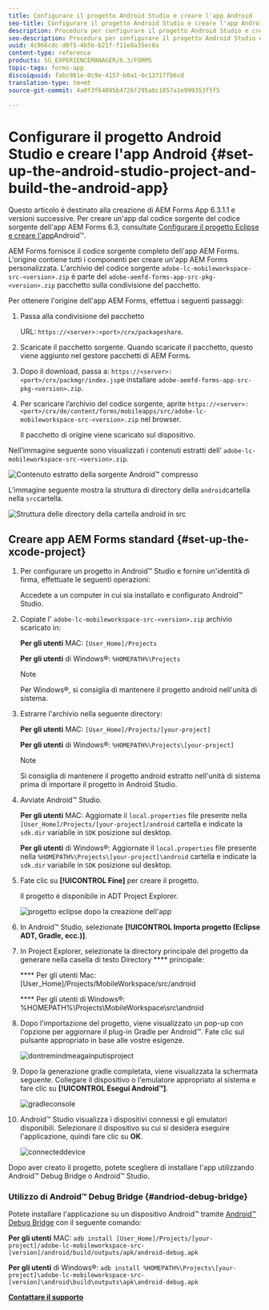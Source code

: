 ```yaml
---
title: Configurare il progetto Android Studio e creare l'app Android
seo-title: Configurare il progetto Android Studio e creare l'app Android
description: Procedura per configurare il progetto Android Studio e creare il programma di installazione per l'app AEM Forms
seo-description: Procedura per configurare il progetto Android Studio e creare il programma di installazione per l'app AEM Forms
uuid: 4c966cdc-d0f5-4b5b-b21f-f11e8a35ec8a
content-type: reference
products: SG_EXPERIENCEMANAGER/6.3/FORMS
topic-tags: forms-app
discoiquuid: fabc981e-0c9e-4157-b0a1-0c13717fb6cd
translation-type: tm+mt
source-git-commit: 4a0f3f64095b4726f295a0c1857a1e999353f5f5

---
```



# Configurare il progetto Android Studio e creare l&#39;app Android {#set-up-the-android-studio-project-and-build-the-android-app}

Questo articolo è destinato alla creazione di AEM Forms App 6.3.1.1 e versioni successive. Per creare un&#39;app dal codice sorgente del codice sorgente dell&#39;app AEM Forms 6.3, consultate [Configurare il progetto Eclipse e creare l&#39;app](/help/forms/using/setup-eclipse-project-build-installer.md)Android™.

AEM Forms fornisce il codice sorgente completo dell&#39;app AEM Forms. L&#39;origine contiene tutti i componenti per creare un&#39;app AEM Forms personalizzata. L&#39;archivio del codice sorgente `adobe-lc-mobileworkspace-src-<version>.zip` è parte del `adobe-aemfd-forms-app-src-pkg-<version>.zip` pacchetto sulla condivisione del pacchetto.

Per ottenere l&#39;origine dell&#39;app AEM Forms, effettua i seguenti passaggi:

1. Passa alla condivisione del pacchetto

   URL: `https://<server>:<port>/crx/packageshare`.

1. Scaricate il pacchetto sorgente. Quando scaricate il pacchetto, questo viene aggiunto nel gestore pacchetti di AEM Forms.
1. Dopo il download, passa a: `https://<server>:<port>/crx/packmgr/index.jsp`e installare `adobe-aemfd-forms-app-src-pkg-<version>.zip`.

1. Per scaricare l’archivio del codice sorgente, aprite `https://<server>:<port>/crx/de/content/forms/mobileapps/src/adobe-lc-mobileworkspace-src-<version>.zip` nel browser.

   Il pacchetto di origine viene scaricato sul dispositivo.

Nell’immagine seguente sono visualizzati i contenuti estratti dell’ `adobe-lc-mobileworkspace-src-<version>.zip`.

![Contenuto estratto della sorgente Android™ compresso](assets/mws-content-1.png)

L’immagine seguente mostra la struttura di directory della `android`cartella nella `src`cartella.

![Struttura delle directory della cartella android in src](assets/android-folder.png)

## Creare app AEM Forms standard {#set-up-the-xcode-project}

1. Per configurare un progetto in Android™ Studio e fornire un&#39;identità di firma, effettuate le seguenti operazioni:

   Accedete a un computer in cui sia installato e configurato Android™ Studio.

1. Copiate l&#39; `adobe-lc-mobileworkspace-src-<version>.zip` archivio scaricato in:

   **Per gli utenti** MAC: `[User_Home]/Projects`

   **Per gli utenti** di Windows®: `%HOMEPATH%\Projects`

   >[!NOTE]
   >
   >Per Windows®, si consiglia di mantenere il progetto android nell&#39;unità di sistema.

1. Estrarre l&#39;archivio nella seguente directory:

   **Per gli utenti** MAC: `[User_Home]/Projects/[your-project]`

   **Per gli utenti** di Windows®: `%HOMEPATH%\Projects\[your-project]`

   >[!NOTE]
   >
   >Si consiglia di mantenere il progetto android estratto nell&#39;unità di sistema prima di importare il progetto in Android Studio.

1. Avviate Android™ Studio.

   **Per gli utenti** MAC: Aggiornate il `local.properties` file presente nella `[User_Home]/Projects/[your-project]/android` cartella e indicate la `sdk.dir` variabile in `SDK` posizione sul desktop.

   **Per gli utenti** di Windows®: Aggiornate il `local.properties` file presente nella `%HOMEPATH%\Projects\[your-project]\android` cartella e indicate la `sdk.dir` variabile in `SDK` posizione sul desktop.

1. Fate clic su **[!UICONTROL Fine]** per creare il progetto.

   Il progetto è disponibile in ADT Project Explorer.

   ![progetto eclipse dopo la creazione dell&#39;app](assets/eclipsebuildmws.png)

1. In Android™ Studio, selezionate **[!UICONTROL Importa progetto (Eclipse ADT, Gradle, ecc.)]**.
1. In Project Explorer, selezionate la directory principale del progetto da generare nella casella di testo Directory **** principale:

   **** Per gli utenti Mac: [User_Home]/Projects/MobileWorkspace/src/android

   **** Per gli utenti di Windows®: %HOMEPATH%\Projects\MobileWorkspace\src\android

1. Dopo l&#39;importazione del progetto, viene visualizzato un pop-up con l&#39;opzione per aggiornare il plug-in Gradle per Android™. Fate clic sul pulsante appropriato in base alle vostre esigenze.

   ![dontremindmeagainputisproject](assets/dontremindmeagainforthisproject.png)

1. Dopo la generazione gradle completata, viene visualizzata la schermata seguente. Collegare il dispositivo o l&#39;emulatore appropriato al sistema e fare clic su **[!UICONTROL Esegui Android™]**.

   ![gradleconsole](assets/gradleconsole.png)

1. Android™ Studio visualizza i dispositivi connessi e gli emulatori disponibili. Selezionare il dispositivo su cui si desidera eseguire l&#39;applicazione, quindi fare clic su **OK**.

   ![connecteddevice](assets/connecteddevice.png)

Dopo aver creato il progetto, potete scegliere di installare l&#39;app utilizzando Android™ Debug Bridge o Android™ Studio.

### Utilizzo di Android™ Debug Bridge {#andriod-debug-bridge}

Potete installare l&#39;applicazione su un dispositivo Android™ tramite [Android™ Debug Bridge](https://developer.android.com/tools/help/adb.html) con il seguente comando:

**Per gli utenti** MAC: `adb install [User_Home]/Projects/[your-project]/adobe-lc-mobileworkspace-src-[version]/android/build/outputs/apk/android-debug.apk`

**Per gli utenti** di Windows®: `adb install %HOMEPATH%\Projects\[your-project]\adobe-lc-mobileworkspace-src-[version]\android\build\outputs\apk\android-debug.apk`

**[Contattare il supporto](https://www.adobe.com/account/sign-in.supportportal.html)**
